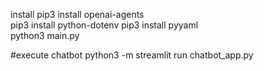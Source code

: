install
pip3 install openai-agents  
pip3 install python-dotenv
pip3 install pyyaml    
python3 main.py


#execute chatbot 
python3 -m streamlit run chatbot_app.py